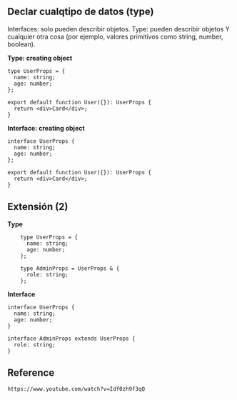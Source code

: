 ## Declar cualqtipo de datos (type)
Interfaces: solo pueden describir objetos. 
Type: pueden describir objetos Y cualquier otra cosa (por ejemplo, valores primitivos como string, number, boolean).


**Type: creating object**

    type UserProps = {
      name: string;
      age: number;
    };
    
    export default function User({}): UserProps {
      return <div>Card</div>;
    }
    
**Interface: creating object**
 
    interface UserProps {
      name: string;
      age: number;
    };
    
    export default function User({}): UserProps {
      return <div>Card</div>;
    }


## Extensión (2)

**Type**

        type UserProps = {
          name: string;
          age: number;
        };
        
        type AdminProps = UserProps & {
          role: string;
        };

**Interface**

    interface UserProps {
      name: string;
      age: number;
    }
    
    interface AdminProps extends UserProps {
      role: string;
    }

   ## Reference
    https://www.youtube.com/watch?v=Idf0zh9f3qQ
